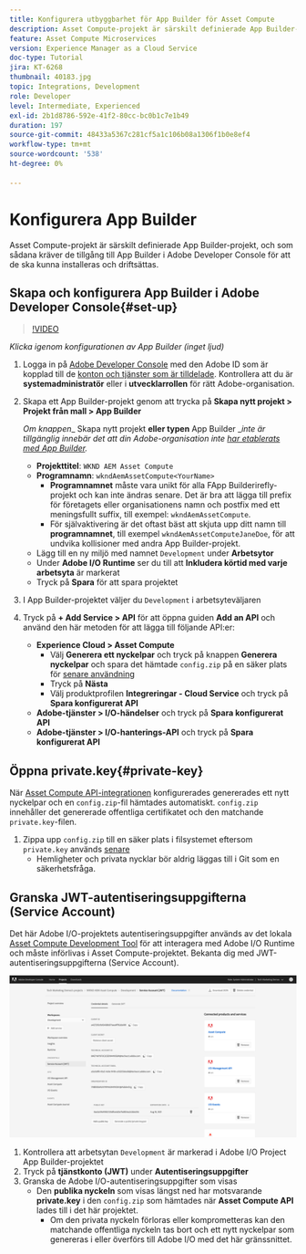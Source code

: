 ```yaml
---
title: Konfigurera utbyggbarhet för App Builder för Asset Compute
description: Asset Compute-projekt är särskilt definierade App Builder-projekt, och som sådana kräver de tillgång till App Builder i Adobe Developer Console för att de ska kunna installeras och driftsättas.
feature: Asset Compute Microservices
version: Experience Manager as a Cloud Service
doc-type: Tutorial
jira: KT-6268
thumbnail: 40183.jpg
topic: Integrations, Development
role: Developer
level: Intermediate, Experienced
exl-id: 2b1d8786-592e-41f2-80cc-bc0b1c7e1b49
duration: 197
source-git-commit: 48433a5367c281cf5a1c106b08a1306f1b0e8ef4
workflow-type: tm+mt
source-wordcount: '538'
ht-degree: 0%

---
```


# Konfigurera App Builder

Asset Compute-projekt är särskilt definierade App Builder-projekt, och som sådana kräver de tillgång till App Builder i Adobe Developer Console för att de ska kunna installeras och driftsättas.

## Skapa och konfigurera App Builder i Adobe Developer Console{#set-up}

>[!VIDEO](https://video.tv.adobe.com/v/40183?quality=12&learn=on)

_Klicka igenom konfigurationen av App Builder (inget ljud)_

1. Logga in på [Adobe Developer Console](https://console.adobe.io) med den Adobe ID som är kopplad till de [konton och tjänster som är tilldelade](./accounts-and-services.md). Kontrollera att du är __systemadministratör__ eller i __utvecklarrollen__ för rätt Adobe-organisation.
1. Skapa ett App Builder-projekt genom att trycka på __Skapa nytt projekt > Projekt från mall > App Builder__

   _Om knappen__ Skapa nytt projekt __eller typen__ App Builder __inte är tillgänglig innebär det att din Adobe-organisation inte [har etablerats med App Builder](#request-adobe-project-app-builder)._

   + __Projekttitel__: `WKND AEM Asset Compute`
   + __Programnamn__: `wkndAemAssetCompute<YourName>`
      + __Programnamnet__ måste vara unikt för alla FApp Builderirefly-projekt och kan inte ändras senare. Det är bra att lägga till prefix för företagets eller organisationens namn och postfix med ett meningsfullt suffix, till exempel: `wkndAemAssetCompute`.
      + För självaktivering är det oftast bäst att skjuta upp ditt namn till __programnamnet__, till exempel `wkndAemAssetComputeJaneDoe`, för att undvika kollisioner med andra App Builder-projekt.
   + Lägg till en ny miljö med namnet `Development` under __Arbetsytor__
   + Under __Adobe I/O Runtime__ ser du till att __Inkludera körtid med varje arbetsyta__ är markerat
   + Tryck på __Spara__ för att spara projektet
1. I App Builder-projektet väljer du `Development` i arbetsyteväljaren
1. Tryck på __+ Add Service > API__ för att öppna guiden __Add an API__ och använd den här metoden för att lägga till följande API:er:

   + __Experience Cloud > Asset Compute__
      + Välj __Generera ett nyckelpar__ och tryck på knappen __Generera nyckelpar__ och spara det hämtade `config.zip` på en säker plats för [senare användning](#private-key)
      + Tryck på __Nästa__
      + Välj produktprofilen __Integreringar - Cloud Service__ och tryck på __Spara konfigurerat API__
   + __Adobe-tjänster > I/O-händelser__ och tryck på __Spara konfigurerat API__
   + __Adobe-tjänster > I/O-hanterings-API__ och tryck på __Spara konfigurerat API__

## Öppna private.key{#private-key}

När [Asset Compute API-integrationen](#set-up) konfigurerades genererades ett nytt nyckelpar och en `config.zip`-fil hämtades automatiskt. `config.zip` innehåller det genererade offentliga certifikatet och den matchande `private.key`-filen.

1. Zippa upp `config.zip` till en säker plats i filsystemet eftersom `private.key` används [senare](../develop/environment-variables.md)
   + Hemligheter och privata nycklar bör aldrig läggas till i Git som en säkerhetsfråga.

## Granska JWT-autentiseringsuppgifterna (Service Account)

Det här Adobe I/O-projektets autentiseringsuppgifter används av det lokala [Asset Compute Development Tool](../develop/development-tool.md) för att interagera med Adobe I/O Runtime och måste införlivas i Asset Compute-projektet. Bekanta dig med JWT-autentiseringsuppgifterna (Service Account).

![Adobe Developer tjänstkonto - autentiseringsuppgifter](./assets/app-builder/service-account.png)

1. Kontrollera att arbetsytan `Development` är markerad i Adobe I/O Project App Builder-projektet
1. Tryck på __tjänstkonto (JWT)__ under __Autentiseringsuppgifter__
1. Granska de Adobe I/O-autentiseringsuppgifter som visas
   + Den __publika nyckeln__ som visas längst ned har motsvarande __private.key__ i den `config.zip` som hämtades när __Asset Compute API__ lades till i det här projektet.
      + Om den privata nyckeln förloras eller komprometteras kan den matchande offentliga nyckeln tas bort och ett nytt nyckelpar som genereras i eller överförs till Adobe I/O med det här gränssnittet.
